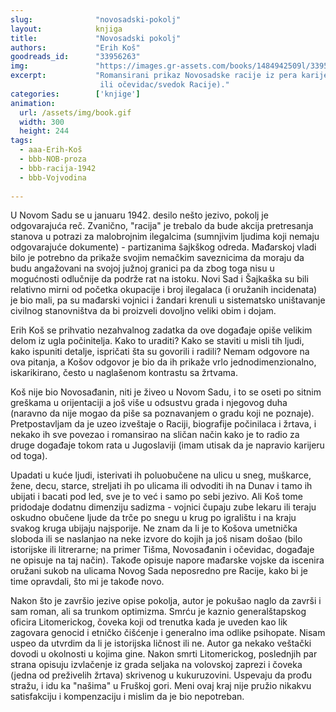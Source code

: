 ```yaml
---
slug:              "novosadski-pokolj"
layout:            knjiga
title:             "Novosadski pokolj"
authors:           "Erih Koš"
goodreads_id:      "33956263"
img:               "https://images.gr-assets.com/books/1484942509l/33956263.jpg"
excerpt:           "Romansirani prikaz Novosadske racije iz pera karijernog pisca sličnih dela (koji nije Novosađanin 
                    ili očevidac/svedok Racije)."
categories:        ['knjige']
animation:
  url: /assets/img/book.gif
  width: 300
  height: 244
tags:
  - aaa-Erih-Koš
  - bbb-NOB-proza
  - bbb-racija-1942
  - bbb-Vojvodina
  
---
```


U Novom Sadu se u januaru 1942. desilo nešto jezivo, pokolj je odgovarajuća reč. Zvanično, "racija" je trebalo da bude 
akcija pretresanja stanova u potrazi za malobrojnim ilegalcima (sumnjivim ljudima koji nemaju odgovarajuće dokumente) - 
partizanima šajkškog odreda. Mađarskoj vladi bilo je potrebno da prikaže svojim nemačkim saveznicima da moraju da budu 
angažovani na svojoj južnoj granici pa da zbog toga nisu u mogućnosti odlučnije da podrže rat na istoku. Novi Sad i 
Šajkaška su bili relativno mirni od početka okupacije i broj ilegalaca (i oružanih incidenata) je bio mali, pa su 
mađarski vojnici i žandari krenuli u sistematsko uništavanje civilnog stanovništva da bi proizveli dovoljno veliki obim 
i dojam.

Erih Koš se prihvatio nezahvalnog zadatka da ove događaje opiše velikim delom iz ugla počinitelja. Kako to uraditi? 
Kako se staviti u misli tih ljudi, kako ispuniti detalje, ispričati šta su govorili i radili? Nemam odgovore na ova 
pitanja, a Košov odgovor je bio da ih prikaže vrlo jednodimenzionalno, iskarikirano, često u naglašenom kontrastu sa 
žrtvama.

Koš nije bio Novosađanin, niti je živeo u Novom Sadu, i to se oseti po sitnim greškama u orijentaciji a još više u 
odsustvu grada i njegovog duha (naravno da nije mogao da piše sa poznavanjem o gradu koji ne poznaje). Pretpostavljam 
da je uzeo izveštaje o Raciji, biografije počinilaca i žrtava, i nekako ih sve povezao i romansirao na sličan način 
kako je to radio za druge događaje tokom rata u Jugoslaviji (imam utisak da je napravio karijeru od toga).

Upadati u kuće ljudi, isterivati ih poluobučene na ulicu u sneg, muškarce, žene, decu, starce, streljati ih po ulicama 
ili odvoditi ih na Dunav i tamo ih ubijati i bacati pod led, sve je to već i samo po sebi jezivo. Ali Koš tome pridodaje 
dodatnu dimenziju sadizma - vojnici čupaju zube lekaru ili teraju oskudno obučene ljude da trče po snegu u krug po 
igralištu i na kraju svakog kruga ubijaju najsporije. Ne znam da li je to Košova umetnička sloboda ili se naslanjao na 
neke izvore do kojih ja još nisam došao (bilo istorijske ili litrerarne; na primer Tišma, Novosađanin i očevidac, 
događaje ne opisuje na taj način). Takođe opisuje napore mađarske vojske da iscenira oružani sukob na ulicama Novog 
Sada neposredno pre Racije, kako bi je time opravdali, što mi je takođe novo.

Nakon što je završio jezive opise pokolja, autor je pokušao naglo da završi i sam roman, ali sa trunkom optimizma. 
Smrću je kaznio generalštapskog oficira Litomerickog, čoveka koji od trenutka kada je uveden kao lik zagovara genocid 
i etničko čišćenje i generalno ima odlike psihopate. Nisam uspeo da utvrdim da li je istorijska ličnost ili ne. Autor 
ga nekako veštački dovodi u okolnosti u kojima gine. Nakon smrti Litomerickog, poslednjih par strana opisuju izvlačenje 
iz grada seljaka na volovskoj zaprezi i čoveka (jedna od preživelih žrtava) skrivenog u kukuruzovini. Uspevaju da prođu 
stražu, i idu ka "našima" u Fruškoj gori. Meni ovaj kraj nije pružio nikakvu satisfakciju i kompenzaciju i mislim da je 
bio nepotreban.